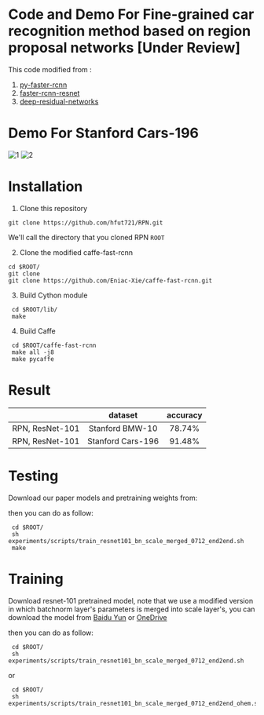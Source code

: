 # Code and Demo For Fine-grained car recognition method based on region proposal networks [Under Review]


This code modified from :
1. [py-faster-rcnn](https://github.com/rbgirshick/py-faster-rcnn)  
2. [faster-rcnn-resnet](https://github.com/Eniac-Xie/faster-rcnn-resnet)
3. [deep-residual-networks](https://github.com/KaimingHe/deep-residual-networks)


# Demo For Stanford Cars-196
![1](https://github.com/hfut721/RPN/tree/master/demo/100630.jpg)
![2](https://github.com/hfut721/RPN/tree/master/demo/100631.jpg)

# Installation

1. Clone this repository
  ```Shell
  git clone https://github.com/hfut721/RPN.git
  ```
  We'll call the directory that you cloned RPN `ROOT`

2. Clone the modified caffe-fast-rcnn

  ```Shell
  cd $ROOT/
  git clone 
  git clone https://github.com/Eniac-Xie/caffe-fast-rcnn.git
  ```

3. Build Cython module

  ```Shell
   cd $ROOT/lib/
   make
  ```

4. Build Caffe

  ```Shell
   cd $ROOT/caffe-fast-rcnn
   make all -j8
   make pycaffe
  ```
# Result

|                 | dataset          | accuracy  | 
|-----------------|:----------------:|:---------:|
|RPN, ResNet-101  | Stanford BMW-10  |   78.74%  |        
|RPN, ResNet-101  | Stanford Cars-196|   91.48%  |    


# Testing
Download our paper models and pretraining weights from:



then you can do as follow:

  ```Shell
   cd $ROOT/
   sh experiments/scripts/train_resnet101_bn_scale_merged_0712_end2end.sh
   make
  ```


# Training
Download resnet-101 pretrained model, note that we use a modified version in which batchnorm layer's parameters is
merged into scale layer's, you can download the model from [Baidu Yun](http://pan.baidu.com/s/1qX7VFjA) or [OneDrive](https://1drv.ms/u/s!AgkRygoHQVTXigBCR-5cnmAkfGfy)

then you can do as follow:
  ```Shell
   cd $ROOT/
   sh experiments/scripts/train_resnet101_bn_scale_merged_0712_end2end.sh
  ```
or
  ```Shell
   cd $ROOT/
   sh experiments/scripts/train_resnet101_bn_scale_merged_0712_end2end_ohem.sh
  ```
